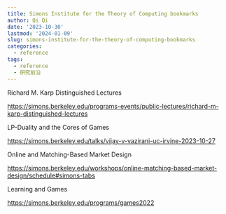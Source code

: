 ```yaml
---
title: Simons Institute for the Theory of Computing bookmarks
author: Qi Qi
date: '2023-10-30'
lastmod: '2024-01-09'
slug: simons-institute-for-the-theory-of-computing-bookmarks
categories:
  - reference
tags:
  - reference
  - 研究前沿
---
```


Richard M. Karp Distinguished Lectures

<https://simons.berkeley.edu/programs-events/public-lectures/richard-m-karp-distinguished-lectures>

LP-Duality and the Cores of Games

<https://simons.berkeley.edu/talks/vijay-v-vazirani-uc-irvine-2023-10-27>

Online and Matching-Based Market Design

<https://simons.berkeley.edu/workshops/online-matching-based-market-design/schedule#simons-tabs>

Learning and Games

<https://simons.berkeley.edu/programs/games2022>
